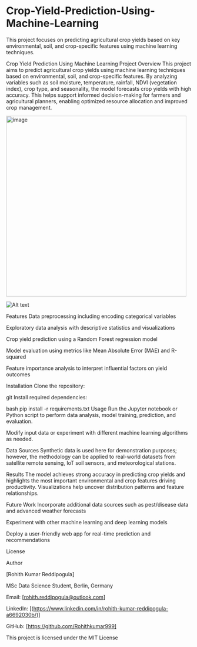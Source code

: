 # Crop-Yield-Prediction-Using-Machine-Learning
This project focuses on predicting agricultural crop yields based on key environmental, soil, and crop-specific features using machine learning techniques.

Crop Yield Prediction Using Machine Learning
Project Overview
This project aims to predict agricultural crop yields using machine learning techniques based on environmental, soil, and crop-specific features. By analyzing variables such as soil moisture, temperature, rainfall, NDVI (vegetation index), crop type, and seasonality, the model forecasts crop yields with high accuracy. This helps support informed decision-making for farmers and agricultural planners, enabling optimized resource allocation and improved crop management.

<img width="490" height="490" alt="image" src="https://github.com/user-attachments/assets/40255ccc-830f-4b85-8fa0-8a4506218fd5" />



![Alt text](https://user-gen-media-assets.s3.amazonaws.com/gemini_images/3dd9f384-5833-4b10-9fdc-d6afc458a1ad.png)




Features
Data preprocessing including encoding categorical variables

Exploratory data analysis with descriptive statistics and visualizations

Crop yield prediction using a Random Forest regression model

Model evaluation using metrics like Mean Absolute Error (MAE) and R-squared

Feature importance analysis to interpret influential factors on yield outcomes

Installation
Clone the repository:

git
Install required dependencies:

bash
pip install -r requirements.txt
Usage
Run the Jupyter notebook or Python script to perform data analysis, model training, prediction, and evaluation.

Modify input data or experiment with different machine learning algorithms as needed.

Data Sources
Synthetic data is used here for demonstration purposes; however, the methodology can be applied to real-world datasets from satellite remote sensing, IoT soil sensors, and meteorological stations.

Results
The model achieves strong accuracy in predicting crop yields and highlights the most important environmental and crop features driving productivity. Visualizations help uncover distribution patterns and feature relationships.

Future Work
Incorporate additional data sources such as pest/disease data and advanced weather forecasts

Experiment with other machine learning and deep learning models

Deploy a user-friendly web app for real-time prediction and recommendations

License

Author

[Rohith Kumar Reddipogula]

MSc Data Science Student, Berlin, Germany

Email: [rohith.reddipogula@outlook.com]

LinkedIn: [(https://www.linkedin.com/in/rohith-kumar-reddipogula-a6692030b/)]

GitHub: [https://github.com/Rohithkumar999]

This project is licensed under the MIT License
